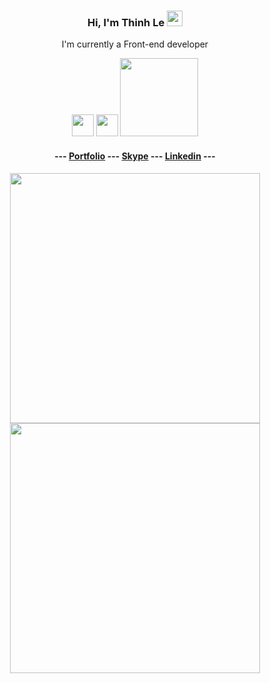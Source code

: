 
<div align="center">
   <h3>Hi, I'm Thinh Le <img src="https://media.giphy.com/media/hvRJCLFzcasrR4ia7z/giphy.gif" width="25px"></h3>
   <p>I'm currently a Front-end developer</p>
   <img width = 35 src="https://upload.wikimedia.org/wikipedia/commons/thumb/9/95/Vue.js_Logo_2.svg/277px-Vue.js_Logo_2.svg.png"/>
   <img width = 35 src="https://user-images.githubusercontent.com/7110136/29002857-9e802f08-7ab4-11e7-9c31-604b5d0d0c19.png"/>
   <img width = 125 src="https://www.vendure.io/docs/storefront/building-a-storefront/vue-storefront-logo.png"/>
   <h4>
--- <a href='https://heyday1515.github.io/Portfolio/' target='_blank'>Portfolio</a> --- <a href='https://join.skype.com/invite/V0Xz7wIrwhgU' target='_blank'>Skype</a> --- <a href='https://www.linkedin.com/in/thinh-le-profile/' target='_blank'>Linkedin</a> ---
   </h4>
<div align="center">
   <img src = "https://github-readme-stats.vercel.app/api?username=heyday1515&show_icons=true&theme=bear" width = 400>
  <img src = "https://github-readme-streak-stats.herokuapp.com?user=heyday1515&theme=dark&hide_border=true" width = 400>
</div>
</div>

